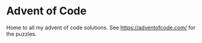 # Advent of Code

Home to all my advent of code solutions. See https://adventofcode.com/ for the puzzles.